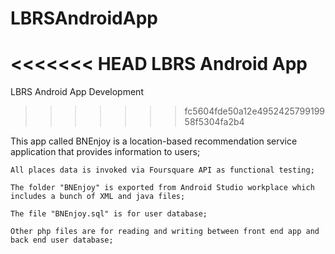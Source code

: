# LBRSAndroidApp
<<<<<<< HEAD
LBRS Android App
=======
LBRS Android App Development
>>>>>>> fc5604fde50a12e495242579919958f5304fa2b4

This app called BNEnjoy is a location-based recommendation service application that provides information to users;

    All places data is invoked via Foursquare API as functional testing;

    The folder "BNEnjoy" is exported from Android Studio workplace which includes a bunch of XML and java files;
    
    The file "BNEnjoy.sql" is for user database;
    
    Other php files are for reading and writing between front end app and back end user database;
